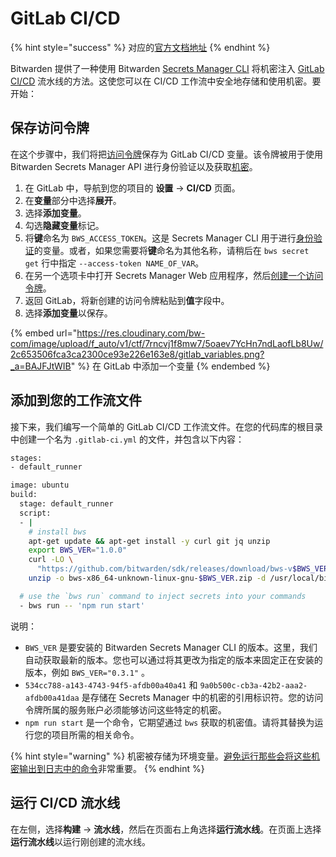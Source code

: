 # GitLab CI/CD

{% hint style="success" %}
对应的[官方文档地址](https://bitwarden.com/help/gitlab-integration/)
{% endhint %}

Bitwarden 提供了一种使用 Bitwarden [Secrets Manager CLI](../developer-tools/secrets-manager-cli.md) 将机密注入 [GitLab CI/CD](https://docs.gitlab.com/ee/ci/) 流水线的方法。这使您可以在 CI/CD 工作流中安全地存储和使用机密。要开始：

## 保存访问令牌 <a href="#save-an-access-token" id="save-an-access-token"></a>

在这个步骤中，我们将把[访问令牌](../your-secrets/access-tokens.md)保存为 GitLab CI/CD 变量。该令牌被用于使用 Bitwarden Secrets Manager API 进行身份验证以及获取[机密](../your-secrets/secrets.md)。

1. 在 GitLab 中，导航到您的项目的 **设置** → **CI/CD** 页面。
2. 在**变量**部分中选择**展开**。
3. 选择**添加变量**。
4. 勾选**隐藏变量**标记。
5. 将**键**命名为 `BWS_ACCESS_TOKEN`。这是 Secrets Manager CLI 用于进行[身份验证](../developer-tools/secrets-manager-cli.md#authentication)的变量。或者，如果您需要将**键**命名为其他名称，请稍后在 `bws secret get` 行中指定 `--access-token NAME_OF_VAR`。
6. 在另一个选项卡中打开 Secrets Manager Web 应用程序，然后[创建一个访问令牌](../your-secrets/access-tokens.md)。
7. 返回 GitLab，将新创建的访问令牌粘贴到**值**字段中。
8. 选择**添加变量**以保存。

{% embed url="https://res.cloudinary.com/bw-com/image/upload/f_auto/v1/ctf/7rncvj1f8mw7/5oaev7YcHn7ndLaofLb8Uw/2c653506fca3ca2300ce93e226e163e8/gitlab_variables.png?_a=BAJFJtWIB" %}
在 GitLab 中添加一个变量
{% endembed %}

## 添加到您的工作流文件 <a href="#add-to-your-workflow-file" id="add-to-your-workflow-file"></a>

接下来，我们编写一个简单的 GitLab CI/CD 工作流文件。在您的代码库的根目录中创建一个名为 `.gitlab-ci.yml` 的文件，并包含以下内容：

```bash
stages:
- default_runner

image: ubuntu
build:
  stage: default_runner
  script: 
  - |
    # install bws
    apt-get update && apt-get install -y curl git jq unzip
    export BWS_VER="1.0.0"
    curl -LO \
      "https://github.com/bitwarden/sdk/releases/download/bws-v$BWS_VER/bws-x86_64-unknown-linux-gnu-$BWS_VER.zip"
    unzip -o bws-x86_64-unknown-linux-gnu-$BWS_VER.zip -d /usr/local/bin

  # use the `bws run` command to inject secrets into your commands
  - bws run -- 'npm run start'
```

说明：

* `BWS_VER` 是要安装的 Bitwarden Secrets Manager CLI 的版本。这里，我们自动获取最新的版本。您也可以通过将其更改为指定的版本来固定正在安装的版本，例如 `BWS_VER="0.3.1"` 。
* `534cc788-a143-4743-94f5-afdb00a40a41` 和 `9a0b500c-cb3a-42b2-aaa2-afdb00a41daa` 是存储在 Secrets Manager 中的机密的引用标识符。您的访问令牌所属的服务账户必须能够访问这些特定的机密。
* `npm run start` 是一个命令，它期望通过 `bws` 获取的机密值。请将其替换为运行您的项目所需的相关命令。

{% hint style="warning" %}
机密被存储为环境变量。[避免运行那些会将这些机密输出到日志中的命令](https://docs.gitlab.com/ee/ci/variables/#cicd-variable-security)非常重要。
{% endhint %}

## 运行 CI/CD 流水线 <a href="#run-the-ci-cd-pipeline" id="run-the-ci-cd-pipeline"></a>

在左侧，选择**构建** → **流水线**，然后在页面右上角选择**运行流水线**。在页面上选择**运行流水线**以运行刚创建的流水线。
